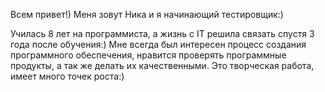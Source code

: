 Всем привет!) Меня зовут Ника и я начинающий тестировщик:) 

Училась 8 лет на программиста, а жизнь с IT решила связать спустя 3 года после обучения:) 
Мне всегда был интересен процесс создания программного обеспечения, нравится проверять программные продукты, а так же делать их качественными. Это творческая работа, имеет много точек роста:)

